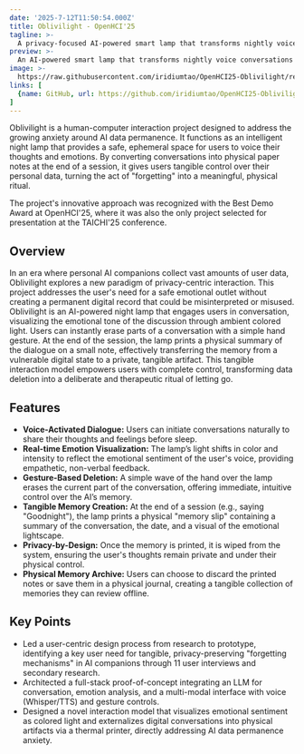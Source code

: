 ```yaml
---
date: '2025-7-12T11:50:54.000Z'
title: Oblivilight - OpenHCI'25
tagline: >-
  A privacy-focused AI-powered smart lamp that transforms nightly voice conversations into tangible memories.
preview: >-
  An AI-powered smart lamp that transforms nightly voice conversations into tangible memories you can choose to keep or physically discard, ensuring digital privacy.
image: >-
  https://raw.githubusercontent.com/iridiumtao/OpenHCI25-Oblivilight/refs/heads/main/docs/Cover.png?raw=true
links: [
  {name: GitHub, url: https://github.com/iridiumtao/OpenHCI25-Oblivilight}, 
]
---
```


Oblivilight is a human-computer interaction project designed to address the growing anxiety around AI data permanence. It functions as an intelligent night lamp that provides a safe, ephemeral space for users to voice their thoughts and emotions. By converting conversations into physical paper notes at the end of a session, it gives users tangible control over their personal data, turning the act of "forgetting" into a meaningful, physical ritual.

The project's innovative approach was recognized with the Best Demo Award at OpenHCI'25, where it was also the only project selected for presentation at the TAICHI'25 conference.


## Overview

In an era where personal AI companions collect vast amounts of user data, Oblivilight explores a new paradigm of privacy-centric interaction. This project addresses the user's need for a safe emotional outlet without creating a permanent digital record that could be misinterpreted or misused. Oblivilight is an AI-powered night lamp that engages users in conversation, visualizing the emotional tone of the discussion through ambient colored light. Users can instantly erase parts of a conversation with a simple hand gesture. At the end of the session, the lamp prints a physical summary of the dialogue on a small note, effectively transferring the memory from a vulnerable digital state to a private, tangible artifact. This tangible interaction model empowers users with complete control, transforming data deletion into a deliberate and therapeutic ritual of letting go.


## Features

* **Voice-Activated Dialogue:** Users can initiate conversations naturally to share their thoughts and feelings before sleep. 
* **Real-time Emotion Visualization:** The lamp’s light shifts in color and intensity to reflect the emotional sentiment of the user's voice, providing empathetic, non-verbal feedback. 
* **Gesture-Based Deletion:** A simple wave of the hand over the lamp erases the current part of the conversation, offering immediate, intuitive control over the AI’s memory. 
* **Tangible Memory Creation:** At the end of a session (e.g., saying "Goodnight"), the lamp prints a physical "memory slip" containing a summary of the conversation, the date, and a visual of the emotional lightscape. 
* **Privacy-by-Design:** Once the memory is printed, it is wiped from the system, ensuring the user's thoughts remain private and under their physical control. 
* **Physical Memory Archive:** Users can choose to discard the printed notes or save them in a physical journal, creating a tangible collection of memories they can review offline. 


## Key Points


* Led a user-centric design process from research to prototype, identifying a key user need for tangible, privacy-preserving "forgetting mechanisms" in AI companions through 11 user interviews and secondary research.
* Architected a full-stack proof-of-concept integrating an LLM for conversation, emotion analysis, and a multi-modal interface with voice (Whisper/TTS) and gesture controls.
* Designed a novel interaction model that visualizes emotional sentiment as colored light and externalizes digital conversations into physical artifacts via a thermal printer, directly addressing AI data permanence anxiety.